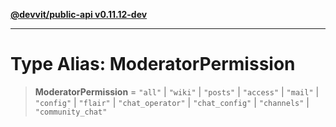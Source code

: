 [**@devvit/public-api v0.11.12-dev**](../../README.md)

---

# Type Alias: ModeratorPermission

> **ModeratorPermission** = `"all"` \| `"wiki"` \| `"posts"` \| `"access"` \| `"mail"` \| `"config"` \| `"flair"` \| `"chat_operator"` \| `"chat_config"` \| `"channels"` \| `"community_chat"`
